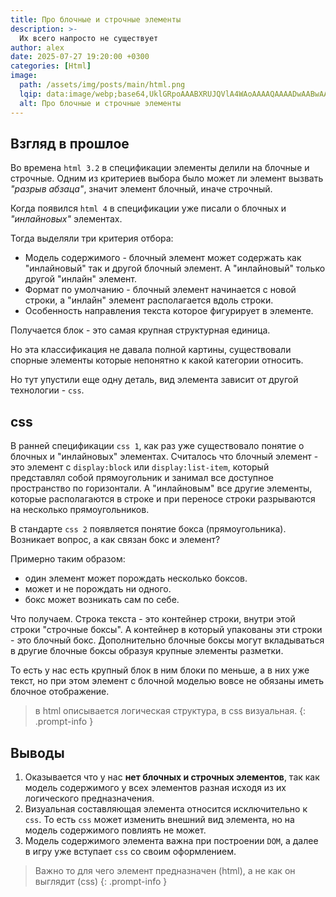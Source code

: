 ```yaml
---
title: Про блочные и строчные элементы
description: >-
  Их всего напросто не существует
author: alex
date: 2025-07-27 19:20:00 +0300
categories: [Html]
image:
  path: /assets/img/posts/main/html.png
  lqip: data:image/webp;base64,UklGRpoAAABXRUJQVlA4WAoAAAAQAAAADwAABwAAQUxQSDIAAAARL0AmbZurmr57yyIiqE8oiG0bejIYEQTgqiDA9vqnsUSI6H+oAERp2HZ65qP/VIAWAFZQOCBCAAAA8AEAnQEqEAAIAAVAfCWkAALp8sF8rgRgAP7o9FDvMCkMde9PK7euH5M1m6VWoDXf2FkP3BqV0ZYbO6NA/VFIAAAA
  alt: Про блочные и строчные элементы
---
```


## Взгляд в прошлое

Во времена `html 3.2` в спецификации элементы делили на блочные и строчные.
Одним из критериев выбора было может ли элемент вызвать _"разрыв абзаца"_, значит элемент блочный, иначе строчный.

Когда появился `html 4` в спецификации уже писали о блочных и _"инлайновых"_ элементах.

Тогда выделяли три критерия отбора:

- Модель содержимого - блочный элемент может содержать как "инлайновый" так и другой блочный элемент. А "инлайновый" только другой "инлайн" элемент.
- Формат по умолчанию - блочный элемент начинается с новой строки, а "инлайн" элемент располагается вдоль строки.
- Особенность направления текста которое фигурирует в элементе.

Получается блок - это самая крупная структурная единица.

Но эта классификация не давала полной картины, существовали спорные элементы которые непонятно к какой категории относить.

Но тут упустили еще одну деталь, вид элемента зависит от другой технологии - `css`.

## css

В ранней спецификации `css 1`, как раз уже существовало понятие о блочных и "инлайновых" элементах.
Считалось что блочный элемент - это элемент с `display:block` или `display:list-item`, который представлял собой прямоугольник и занимал все доступное пространство по горизонтали.
А "инлайновым" все другие элементы, которые располагаются в строке и при переносе строки разрываются на несколько прямоугольников.

В стандарте `css 2` появляется понятие бокса (прямоугольника). Возникает вопрос, а как связан бокс и элемент?

Примерно таким образом:

- один элемент может порождать несколько боксов.
- может и не порождать ни одного.
- бокс может возникать сам по себе.

Что получаем. Строка текста - это контейнер строки, внутри этой строки "строчные боксы". 
А контейнер в который упакованы эти строки - это блочный бокс.
Дополнительно блочные боксы могут вкладываться в другие блочные боксы образуя крупные элементы разметки.

То есть у нас есть крупный блок в ним блоки по меньше, а в них уже текст, но при этом элемент с блочной моделью вовсе не обязаны иметь блочное отображение.

> в html описывается логическая структура, в css визуальная.
{: .prompt-info }

## Выводы

1. Оказывается что у нас **нет блочных и строчных элементов**, так как модель содержимого у всех элементов разная исходя из их логического предназначения.
2. Визуальная составляющая элемента относится исключительно к `css`. То есть `css` может изменить внешний вид элемента, но на модель содержимого повлиять не может.
3. Модель содержимого элемента важна при построении `DOM`, а далее в игру уже вступает `css` со своим оформлением.

> Важно то для чего элемент предназначен (html), а не как он выглядит (css)
{: .prompt-info }
